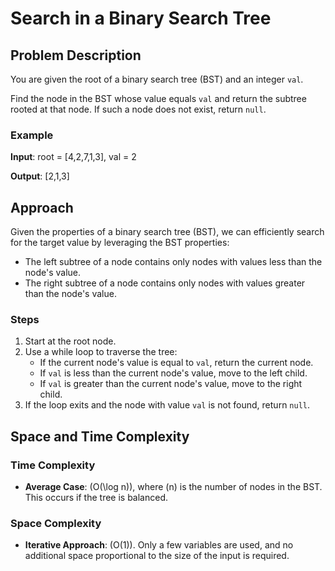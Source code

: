 # Search in a Binary Search Tree

## Problem Description

You are given the root of a binary search tree (BST) and an integer `val`. 

Find the node in the BST whose value equals `val` and return the subtree rooted at that node. If such a node does not exist, return `null`.

### Example

**Input**:
root = [4,2,7,1,3], val = 2

**Output**:
[2,1,3]

## Approach

Given the properties of a binary search tree (BST), we can efficiently search for the target value by leveraging the BST properties:
- The left subtree of a node contains only nodes with values less than the node's value.
- The right subtree of a node contains only nodes with values greater than the node's value.

### Steps

1. Start at the root node.
2. Use a while loop to traverse the tree:
   - If the current node's value is equal to `val`, return the current node.
   - If `val` is less than the current node's value, move to the left child.
   - If `val` is greater than the current node's value, move to the right child.
3. If the loop exits and the node with value `val` is not found, return `null`.

## Space and Time Complexity

### Time Complexity

- **Average Case**: \(O(\log n)\), where \(n\) is the number of nodes in the BST. This occurs if the tree is balanced.

### Space Complexity

- **Iterative Approach**: \(O(1)\). Only a few variables are used, and no additional space proportional to the size of the input is required.

